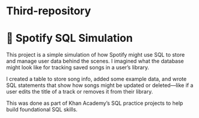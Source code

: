 # Third-repository
# 🎵 Spotify SQL Simulation

This project is a simple simulation of how Spotify might use SQL to store and manage user data behind the scenes. I imagined what the database might look like for tracking saved songs in a user’s library.

I created a table to store song info, added some example data, and wrote SQL statements that show how songs might be updated or deleted—like if a user edits the title of a track or removes it from their library.

This was done as part of Khan Academy’s SQL practice projects to help build foundational SQL skills. 

